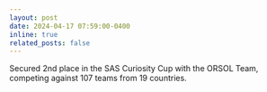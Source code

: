 ```yaml
---
layout: post
date: 2024-04-17 07:59:00-0400
inline: true
related_posts: false
---
```


Secured 2nd place in the SAS Curiosity Cup with the ORSOL Team, competing against 107 teams from 19 countries.
